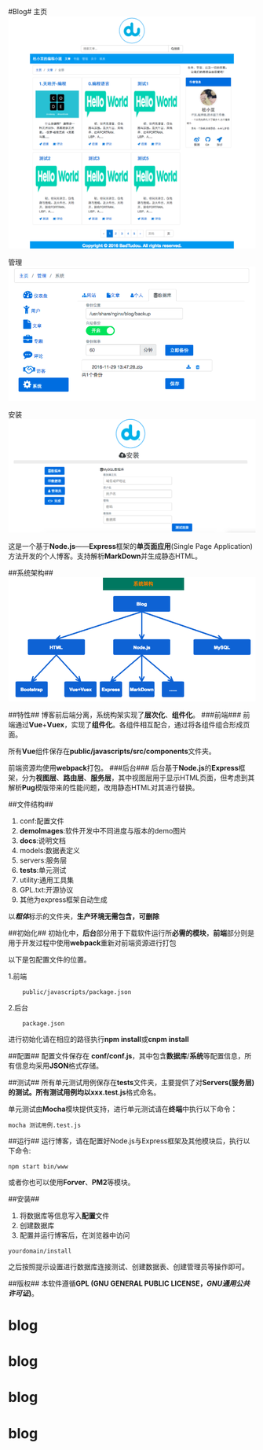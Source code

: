 #Blog#
主页
![演示图片][img-demo]

管理
![管理员演示图片][img-master-demo]

安装
![安装演示图片][img-install-demo]

这是一个基于**Node.js**——**Express**框架的**单页面应用**(Single Page Application)方法开发的个人博客。支持解析**MarkDown**并生成静态HTML。

##系统架构##
![系统架构][img-systemstructure]

##特性##
博客前后端分离，系统构架实现了**层次化**、**组件化**。
###前端###
前端通过**Vue**+**Vuex**，实现了**组件化**。各组件相互配合，通过将各组件组合形成页面。

所有**Vue**组件保存在**public/javascripts/src/components**文件夹。

前端资源均使用**webpack**打包。
###后台###
后台基于**Node.js**的**Express**框架，分为**视图层**、**路由层**、**服务层**，其中视图层用于显示HTML页面，但考虑到其解析**Pug**模版带来的性能问题，改用静态HTML对其进行替换。

##文件结构##
1.	conf:配置文件
2.	**demoImages**:软件开发中不同进度与版本的demo图片
3.	**docs**:说明文档
4.	models:数据表定义
5.	servers:服务层
6.	**tests**:单元测试
7.	utility:通用工具集
8.	GPL.txt:开源协议
9.	其他为express框架自动生成

以***粗体***标示的文件夹，**生产环境无需包含，可删除**

##初始化##
初始化中，**后台**部分用于下载软件运行所**必需的模块**，**前端**部分则是用于开发过程中使用**webpack**重新对前端资源进行打包

以下是包配置文件的位置。

1.前端
```
	public/javascripts/package.json
```
2.后台
```
	package.json
```
进行初始化请在相应的路径执行**npm install**或**cnpm install**

##配置##
配置文件保存在 **conf/conf.js**，其中包含**数据库**/**系统**等配置信息，所有信息均采用**JSON**格式存储。

##测试##
所有单元测试用例保存在**tests**文件夹，主要提供了对**Servers(服务层)**的测试。所有测试用例均以**xxx.test.js**格式命名。

单元测试由**Mocha**模块提供支持，进行单元测试请在**终端**中执行以下命令：
```
mocha 测试用例.test.js
```
##运行##
运行博客，请在配置好Node.js与Express框架及其他模块后，执行以下命令:
```
npm start bin/www
```
或者你也可以使用**Forver**、**PM2**等模块。

##安装##
1.	将数据库等信息写入**配置**文件
2.	创建数据库
3.	配置并运行博客后，在浏览器中访问
```
yourdomain/install
```

之后按照提示设置进行数据库连接测试、创建数据表、创建管理员等操作即可。

##版权##
本软件遵循**GPL (GNU GENERAL PUBLIC LICENSE，*GNU通用公共许可证*)**。

[img-demo]: ./docs/images/demo.png "演示图片"
[img-master-demo]: ./docs/images/master-demo.png "管理员演示图片"
[img-install-demo]: ./docs/images/install-demo.png "安装演示图片"
[img-systemstructure]:./docs/images/system-structure.png "系统架构"

# blog
# blog
# blog
# blog
